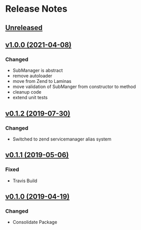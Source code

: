 # Release Notes

## [Unreleased](https://github.com/ixocreate/servicemanager/compare/1.0.0...develop)

## [v1.0.0 (2021-04-08)](https://github.com/ixocreate/servicemanager/compare/0.1.2...1.0.0)
### Changed
- SubManager is abstract
- remove autoloader
- move from Zend to Laminas
- move validation of SubManger from constructor to method
- cleanup code
- extend unit tests

## [v0.1.2 (2019-07-30)](https://github.com/ixocreate/servicemanager/compare/0.1.1...0.1.2)
### Changed
- Switched to zend servicemanager alias system

## [v0.1.1 (2019-05-06)](https://github.com/ixocreate/servicemanager/compare/0.1.0...0.1.1)
### Fixed
- Travis Build

## [v0.1.0 (2019-04-19)](https://github.com/ixocreate/servicemanager/compare/master...0.1.0)
### Changed
- Consolidate Package
